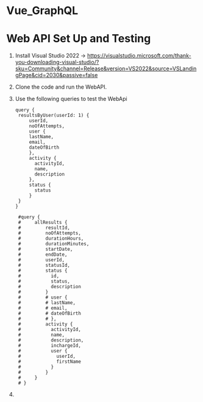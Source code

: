 # Vue_GraphQL

# Web API Set Up and Testing
1. Install Visual Studio 2022 -> https://visualstudio.microsoft.com/thank-you-downloading-visual-studio/?sku=Community&channel=Release&version=VS2022&source=VSLandingPage&cid=2030&passive=false
3. Clone the code and run the WebAPI.
4. Use the following queries to test the WebApi
   ```
   query {
    resultsByUser(userId: 1) {
        userId,
        noOfAttempts,
        user {
        lastName,
        email,
        dateOfBirth
        },
        activity {
          activityId,
          name,
          description
        },
        status {
          status
        }
    }
   }
   
    #query {
    #     allResults {
    #         resultId,
    #         noOfAttempts,
    #         durationHours,
    #         durationMinutes,
    #         startDate,
    #         endDate,
    #         userId,
    #         statusId,
    #         status {
    #           id,
    #           status,
    #           description
    #         }
    #         # user {
    #         # lastName,
    #         # email,
    #         # dateOfBirth
    #         # },
    #         activity {
    #           activityId,
    #           name,
    #           description,
    #           inchargeId,
    #           user {
    #             userId,
    #             firstName
    #           }
    #         }
    #     }
    # }
   ```

5. 
